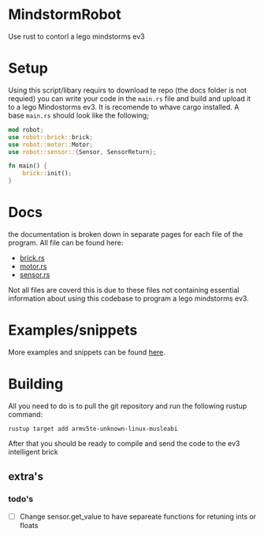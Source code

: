# MindstormRobot
Use rust to contorl a lego mindstorms ev3

# Setup
Using this script/libary requirs to download te repo (the docs folder is not requied) you can write your code in the `main.rs` file and build and upload it to a lego Mindostorms ev3. It is recomende to whave cargo installed. A base `main.rs` should look like the following;
```rust
mod robot;
use robot::brick::brick;
use robot::motor::Motor;
use robot::sensor::{Sensor, SensorReturn};

fn main() {
    brick::init();
}
```
# Docs
the documentation is broken down in separate pages for each file of the program. All file can be found here:
- [brick.rs](/docs/brick.md)
- [motor.rs](/docs/motor.md)
- [sensor.rs](/docs/sensor.md)


Not all files are coverd this is due to these files not containing essential information about using this codebase to program a lego mindstorms ev3.

# Examples/snippets
More examples and snippets can be found [here](/docs/examples.md).

# Building
All you need to do is to pull the git repository and run the following rustup command:
```
rustup target add armv5te-unknown-linux-musleabi
```

After that you should be ready to compile and send the code to the ev3 intelligent brick

## extra's


### todo's
- [ ] Change sensor.get_value to have separeate functions for retuning ints or floats